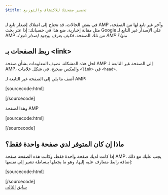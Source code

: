 ```yaml
---
$title: تحضير صفحتك للاكتشاف والتوزيع
---
```


في بعض الحالات، قد تحتاج إلى امتلاك إصدار تابع لـ AMP وآخر غير تابع لها من الصفحة، مثل مقالة إخبارية. ضع هذا في حسبانك: إذا عثر بحث Google على الإصدار غير التابع لـ AMP من تلك الصفحة، *فكيف يعرف بوجود إصدار تابع لـ AMP منها*؟

## ربط الصفحات بـ &lt;link>

لحل هذه المشكلة، نضيف المعلومات بشأن صفحة AMP إلى الصفحة غير التابعة لـ AMP، والعكس صحيح، في شكل علامات `<link>` في `<head>`.

أضف ما يلي إلى الصفحة غير التابعة لـ AMP:

[sourcecode:html]
<link rel="amphtml" href="https://www.example.com/url/to/amp/document.html">
[/sourcecode]

وهذا لصفحة AMP

[sourcecode:html]
<link rel="canonical" href="https://www.example.com/url/to/full/document.html">
[/sourcecode]

## ماذا إن كان المتوفر لدي صفحة واحدة فقط؟

إذا كانت لديك صفحة واحدة فقط، وكانت هذه الصفحة صفحة AMP، يجب عليك مع ذلك إضافة رابط متعارف عليه إليها، وهو ما يجعلها ببساطة تشير إلى نفسها:

[sourcecode:html]
<link rel="canonical" href="https://www.example.com/url/to/amp/document.html">
[/sourcecode]

<div class="prev-next-buttons">
  <a class="button prev-button" href="{{g.doc('/content/amp-dev/documentation/guides-and-tutorials/start/create/preview_and_validate.md', locale=doc.locale).url.path}}"><span class="arrow-prev">سابق</span></a>
  <a class="button next-button" href="{{g.doc('/content/amp-dev/documentation/guides-and-tutorials/start/create/publish.md', locale=doc.locale).url.path}}"><span class="arrow-next">التالى</span></a>
</div>
